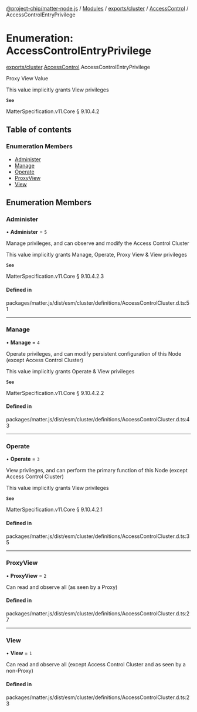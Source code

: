 [@project-chip/matter-node.js](../README.md) / [Modules](../modules.md) / [exports/cluster](../modules/exports_cluster.md) / [AccessControl](../modules/exports_cluster.AccessControl.md) / AccessControlEntryPrivilege

# Enumeration: AccessControlEntryPrivilege

[exports/cluster](../modules/exports_cluster.md).[AccessControl](../modules/exports_cluster.AccessControl.md).AccessControlEntryPrivilege

Proxy View Value

This value implicitly grants View privileges

**`See`**

MatterSpecification.v11.Core § 9.10.4.2

## Table of contents

### Enumeration Members

- [Administer](exports_cluster.AccessControl.AccessControlEntryPrivilege.md#administer)
- [Manage](exports_cluster.AccessControl.AccessControlEntryPrivilege.md#manage)
- [Operate](exports_cluster.AccessControl.AccessControlEntryPrivilege.md#operate)
- [ProxyView](exports_cluster.AccessControl.AccessControlEntryPrivilege.md#proxyview)
- [View](exports_cluster.AccessControl.AccessControlEntryPrivilege.md#view)

## Enumeration Members

### Administer

• **Administer** = ``5``

Manage privileges, and can observe and modify the Access Control Cluster

This value implicitly grants Manage, Operate, Proxy View & View privileges

**`See`**

MatterSpecification.v11.Core § 9.10.4.2.3

#### Defined in

packages/matter.js/dist/esm/cluster/definitions/AccessControlCluster.d.ts:51

___

### Manage

• **Manage** = ``4``

Operate privileges, and can modify persistent configuration of this Node (except Access Control Cluster)

This value implicitly grants Operate & View privileges

**`See`**

MatterSpecification.v11.Core § 9.10.4.2.2

#### Defined in

packages/matter.js/dist/esm/cluster/definitions/AccessControlCluster.d.ts:43

___

### Operate

• **Operate** = ``3``

View privileges, and can perform the primary function of this Node (except Access Control Cluster)

This value implicitly grants View privileges

**`See`**

MatterSpecification.v11.Core § 9.10.4.2.1

#### Defined in

packages/matter.js/dist/esm/cluster/definitions/AccessControlCluster.d.ts:35

___

### ProxyView

• **ProxyView** = ``2``

Can read and observe all (as seen by a Proxy)

#### Defined in

packages/matter.js/dist/esm/cluster/definitions/AccessControlCluster.d.ts:27

___

### View

• **View** = ``1``

Can read and observe all (except Access Control Cluster and as seen by a non-Proxy)

#### Defined in

packages/matter.js/dist/esm/cluster/definitions/AccessControlCluster.d.ts:23
